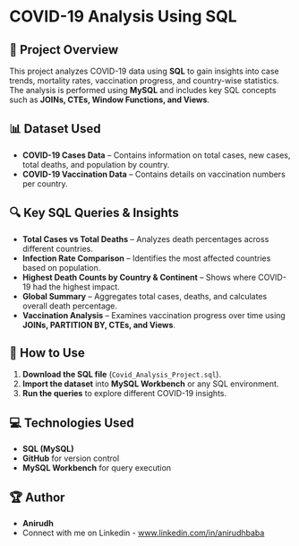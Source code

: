 # COVID-19 Analysis Using SQL  

## 📌 Project Overview  
This project analyzes COVID-19 data using **SQL** to gain insights into case trends, mortality rates, vaccination progress, and country-wise statistics. The analysis is performed using **MySQL** and includes key SQL concepts such as **JOINs, CTEs, Window Functions, and Views**.

## 📊 Dataset Used  
- **COVID-19 Cases Data** – Contains information on total cases, new cases, total deaths, and population by country.  
- **COVID-19 Vaccination Data** – Contains details on vaccination numbers per country.  

## 🔍 Key SQL Queries & Insights  
- **Total Cases vs Total Deaths** – Analyzes death percentages across different countries.  
- **Infection Rate Comparison** – Identifies the most affected countries based on population.  
- **Highest Death Counts by Country & Continent** – Shows where COVID-19 had the highest impact.  
- **Global Summary** – Aggregates total cases, deaths, and calculates overall death percentage.  
- **Vaccination Analysis** – Examines vaccination progress over time using **JOINs, PARTITION BY, CTEs, and Views**.  

## 🚀 How to Use  
1. **Download the SQL file** (`Covid_Analysis_Project.sql`).  
2. **Import the dataset** into **MySQL Workbench** or any SQL environment.  
3. **Run the queries** to explore different COVID-19 insights.  

## 💻 Technologies Used  
- **SQL (MySQL)**  
- **GitHub** for version control  
- **MySQL Workbench** for query execution  

## 🏆 Author  
- **Anirudh**  
- Connect with me on Linkedin - www.linkedin.com/in/anirudhbaba 
